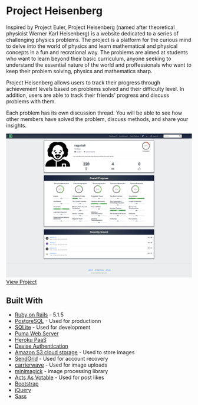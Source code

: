 # Project Heisenberg

Inspired by Project Euler, Project Heisenberg (named after theoretical physicist Werner Karl Heisenberg) is a website dedicated to a series of challenging physics problems. The project is a platform for the curious mind to delve into the world of physics and learn mathematical and physical concepts in a fun and recrational way. The problems are aimed at students who want to learn beyond their basic curriculum, anyone seeking to understand the essential nature of the world and proffessionals who want to keep their problem solving, physics and mathematics sharp.

Project Heisenberg allows users to track their progress through achievement levels based on problems solved and their difficulty level. In addition, users are able to track their friends' progress and discuss problems with them.

Each problem has its own discussion thread. You will be able to see how other members have solved the problem, discuss methods, and share your insights.

![Project Heisenberg app preview](/images/profile_snap.png)
[View Project](https://mighty-wave-85570.herokuapp.com/) 

## Built With

* [Ruby on Rails](http://rubyonrails.org/) - 5.1.5
* [PostgreSQL](https://www.postgresql.org/) - Used for productionn
* [SQLite](https://www.sqlite.org/index.html) - Used for development
* [Puma Web Server](https://github.com/puma/puma) 
* [Heroku PaaS](https://www.heroku.com/)
* [Devise Authentication](https://github.com/plataformatec/devise)
* [Amazon S3 cloud storage](https://aws.amazon.com/s3/) - Used to store images
* [SendGrid](https://sendgrid.com/) - Used for account recovery
* [carrierwave](https://github.com/carrierwaveuploader/carrierwave) - Used for image uploads
* [minimagick](https://github.com/minimagick/minimagick) - image processing library
* [Acts As Votable](https://github.com/ryanto/acts_as_votable) - Used for post likes
* [Bootstrap](http://getbootstrap.com/docs/3.3/)
* [jQuery](https://jquery.com/)
* [Sass](https://sass-lang.com/)
